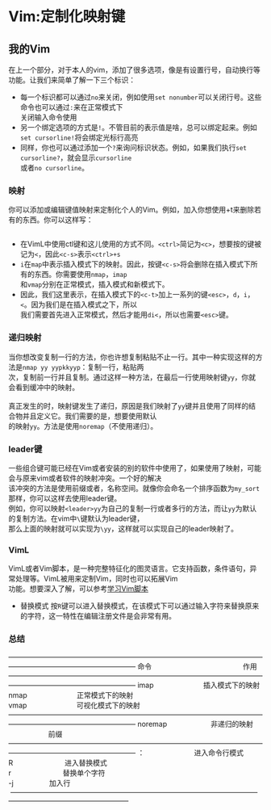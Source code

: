 # Vim:定制化映射键

## 我的Vim
在上一个部分，对于本人的vim，添加了很多选项，像是有设置行号，自动换行等功能。让我们来简单了解一下三个标识：<br>
* 每一个标识都可以通过`no`来关闭，例如使用`set nonumber`可以关闭行号。这些命令也可以通过`:`来在正常模式下<br>
  关闭输入命令使用<br>
* 另一个绑定选项的方式是`!`。不管目前的表示值是啥，总可以绑定起来。例如`set cursorline!`将会绑定光标行高亮<br>
* 同样，你也可以通过添加一个`?`来询问标识状态。例如，如果我们执行`set cursorline?`，就会显示`cursorline`<br>
  或者`no cursorline`。
  
### 映射
你可以添加或编辑键值映射来定制化个人的Vim。例如，加入你想使用<ctrl>+t来删除若有的东西。你可以这样写：<br>
``` imap <c-t> <esc>di<
```
* 在VimL中使用ctl键和这儿使用的方式不同。`<ctrl>`简记为`<c>`，想要按的键被记为`<`，因此`<c-s>`表示`<ctrl>+s`<br>
* `i`在`map`中表示插入模式下的映射。因此，按键`<c-s>`将会删除在插入模式下所有的东西。你需要使用`nmap`，`imap`<br>
  和`vmap`分别在正常模式，插入模式和新模式下。
* 因此，我们这里表示，在插入模式下的`<c-t>`加上一系列的键`<esc>`，`d`，`i`，`<`。因为我们是在插入模式之下，所以<br>
  我们需要首先进入正常模式，然后才能用`di<`，所以也需要`<esc>`键。
  
### 递归映射
当你想改变复制一行的方法，你也许想复制粘贴不止一行。其中一种实现这样的方法是`nmap yy yypkkyyp`：复制一行，粘贴两<br>
次，复制前一行并且复制。通过这样一种方法，在最后一行使用映射键`yy`，你就会看到缓冲中的映射。<br>
<br>
真正发生的时，映射键发生了递归，原因是我们映射了`yy`键并且使用了同样的结合物并且定义它。我们需要的是，想要使用默认<br>
的映射`yy`。方法是使用`noremap`（不使用递归）。

### leader键
一些组合键可能已经在Vim或者安装的别的软件中使用了，如果使用了映射，可能会与原来vim或者软件的映射冲突。一个好的解决<br>
该冲突的方法是使用前缀或者，名称空间。就像你会命名一个排序函数为`my_sort`那样，你可以这样去使用leader键。<br>
例如，你可以映射`<leader>yy`为自己的复制一行或者多行的方法，而让`yy`为默认的复制方法。在vim中`\`键默认为leader键，<br>
那么上面的映射就可以实现为`\yy`，这样就可以实现自己的leader映射了。

### VimL
VimL或者Vim脚本，是一种完整特征化的图灵语言。它支持函数，条件语句，异常处理等。VimL被用来定制Vim，同时也可以拓展Vim<br>
功能。想要深入了解，可以参考[学习Vim脚本](http://learnvimscriptthehardway.stevelosh.com/)

* 替换模式
按`R`键可以进入替换模式，在该模式下可以通过输入字符来替换原来的字符，这一特性在编辑注册文件是会非常有用。

### 总结
——————————————————————————————————————————————————————
命令                                              作用<br>
——————————————————————————————————————————————————————
imap                         插入模式下的映射<br>
nmap                         正常模式下的映射<br>
vmap                         可视化模式下的映射<br>
——————————————————————————————————————————————————————
noremap                      非递归的映射<br>
<leader>                     前缀<br>
——————————————————————————————————————————————————————
：                           进入命令行模式<br>
R                            进入替换模式<br>
r                            替换单个字符<br>
<shift>-j                    加入行<br>
  ————————————————————————————————————————————————————
